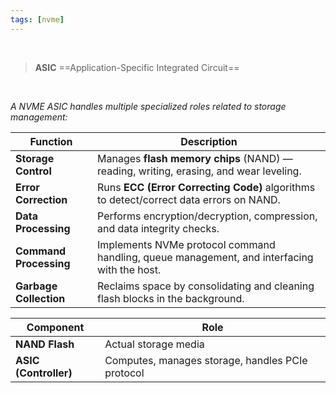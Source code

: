 ```yaml
---
tags: [nvme]
---
```


</br>

> **ASIC** ==Application-Specific Integrated Circuit==

</br>

*A NVME ASIC handles multiple specialized roles related to storage management:*

| Function               | Description                                                                                 |
| ---------------------- | ------------------------------------------------------------------------------------------- |
| **Storage Control**    | Manages **flash memory chips** (NAND) — reading, writing, erasing, and wear leveling.       |
| **Error Correction**   | Runs **ECC (Error Correcting Code)** algorithms to detect/correct data errors on NAND.      |
| **Data Processing**    | Performs encryption/decryption, compression, and data integrity checks.                     |
| **Command Processing** | Implements NVMe protocol command handling, queue management, and interfacing with the host. |
| **Garbage Collection** | Reclaims space by consolidating and cleaning flash blocks in the background.                |


| Component             | Role                                             |
| --------------------- | ------------------------------------------------ |
| **NAND Flash**        | Actual storage media                             |
| **ASIC (Controller)** | Computes, manages storage, handles PCIe protocol |
